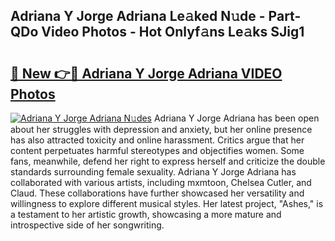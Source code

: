 ## Adriana Y Jorge       Adriana Le𝚊ked N𝚞de - Part-QDo Video Photos - Hot Onlyf𝚊ns Le𝚊ks SJig1

# <h2><a href="http://ab59085.deff.icu/?id=Adriana+Y+Jorge+++++++Adriana">🔗 New 👉🔴 Adriana Y Jorge       Adriana VIDEO Photos</a></h2>

[![Adriana Y Jorge       Adriana N𝚞des](https://i.imgur.com/rIISA9y.gif)](http://ab59085.deff.icu/?id=Adriana+Y+Jorge+++++++Adriana)
Adriana Y Jorge       Adriana has been open about her struggles with depression and anxiety, but her online presence has also attracted toxicity and online harassment. Critics argue that her content perpetuates harmful stereotypes and objectifies women. Some fans, meanwhile, defend her right to express herself and criticize the double standards surrounding female sexuality. Adriana Y Jorge       Adriana has collaborated with various artists, including mxmtoon, Chelsea Cutler, and Claud. These collaborations have further showcased her versatility and willingness to explore different musical styles. Her latest project, "Ashes," is a testament to her artistic growth, showcasing a more mature and introspective side of her songwriting.
